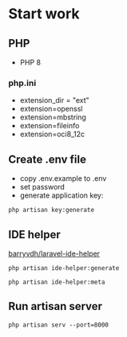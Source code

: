 # Start work

## PHP
- PHP 8
### php.ini
- extension_dir = "ext"
- extension=openssl
- extension=mbstring
- extension=fileinfo
- extension=oci8_12c

## Create .env file
- copy .env.example to .env
- set password
- generate application key:

`php artisan key:generate`

## IDE helper
[barryvdh/laravel-ide-helper](https://github.com/barryvdh/laravel-ide-helper "github.com")

`php artisan ide-helper:generate`

`php artisan ide-helper:meta`

## Run artisan server

`php artisan serv --port=8000`
